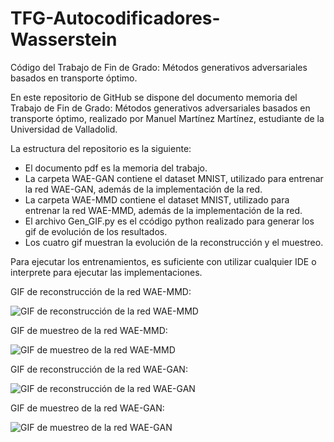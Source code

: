# TFG-Autocodificadores-Wasserstein
Código del Trabajo de Fin de Grado: Métodos generativos adversariales basados en transporte óptimo.

En este repositorio de GitHub se dispone del documento memoria del Trabajo de Fin de Grado: Métodos generativos adversariales basados en transporte óptimo, realizado por Manuel Martínez Martínez, estudiante de la Universidad de Valladolid.

La estructura del repositorio es la siguiente: 
- El documento pdf es la memoria del trabajo.
- La carpeta WAE-GAN contiene el dataset MNIST, utilizado para entrenar la red WAE-GAN, además de la implementación de la red.
- La carpeta WAE-MMD contiene el dataset MNIST, utilizado para entrenar la red WAE-MMD, además de la implementación de la red.
- El archivo Gen_GIF.py es el ccódigo python realizado para generar los gif de evolución de los resultados.
- Los cuatro gif muestran la evolución de la reconstrucción y el muestreo.

Para ejecutar los entrenamientos, es  suficiente con utilizar cualquier IDE o interprete para ejecutar las implementaciones.

GIF de reconstrucción de la red WAE-MMD:

<image src="/gif_reconstruccion_mmd.gif" alt="GIF de reconstrucción de la red WAE-MMD">

GIF de muestreo de la red WAE-MMD:

<image src="/gif_muestreo_mmd.gif" alt="GIF de muestreo de la red WAE-MMD">

GIF de reconstrucción de la red WAE-GAN:

<image src="/gif_reconstruccion_gan.gif" alt="GIF de reconstrucción de la red WAE-GAN">

GIF de muestreo de la red WAE-GAN:

<image src="/gif_muestreo_gan.gif" alt="GIF de muestreo de la red WAE-GAN">

